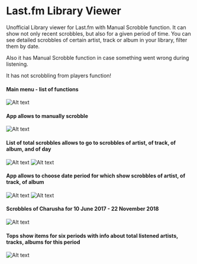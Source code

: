 # Last.fm Library Viewer


Unofficial Library viewer for Last.fm with Manual Scrobble function. It can show not only recent scrobbles, but also for a given period of time. You can see detailed scrobbles of certain artist, track or album in your library, filter them by date.

Also it has Manual Scrobble function in case something went wrong during listening.

It has not scrobbling from players function!

#### Main menu - list of functions

![Alt text](https://lh3.googleusercontent.com/sFxVaLp2DhQye8cS59I1au2xjm3yz6KpLx_pnw-BEK1Oz1UFqN5pakmqTRFk5ijQINw=h900 "")

#### App allows to manually scrobble

![Alt text](https://lh3.googleusercontent.com/5duYT3aRUt6msPjylg22nTGymsjVBVO53LfHTSfWGhK6ZfvQQQfJ1Rbyv5_edIKsTE4=h900 "")

#### List of total scrobbles allows to go to scrobbles of artist, of track, of album, and of day

![Alt text](https://lh3.googleusercontent.com/hKvXlXzUQ1equRdM-zDbhW-tOudqngeBPN-TDGuwsh240Uhi8tZBpD4nWka6hKeu3w=h900 "")
![Alt text](https://lh3.googleusercontent.com/cXwI5SQHtJ54CZOWTRjPCOUv4nAw4MC6X_z7l2nbWl8I6LqdiqZyLbRpQxzDmrHJUh8=h900 "")

#### App allows to choose date period for which show scrobbles of artist, of track, of album

![Alt text](https://lh3.googleusercontent.com/K9RHd2tQLampAjmjb_nnjnCnUZg3_Yy7h5g3StfsKgXtWxTwvxOVy6aZ2eSbEj_A3w=h900 "")
![Alt text](https://lh3.googleusercontent.com/RcxfQcz3GZa_Ts0-e35ggawBzmVtALHZnvS66JYj9dDYmsD5pw7osWt03zKxEgIpyUo=h900 "")

#### Scrobbles of Charusha for 10 June 2017 - 22 November 2018

![Alt text](https://lh3.googleusercontent.com/QH0akoCINR6tjX730Ah7w5LVDKp7eXHdFzNexEq0SkbqnOHwqJg5Em61YgizNCsHiPo=h900 "")

#### Tops show items for six periods with info about total listened artists, tracks, albums for this period

![Alt text](https://lh3.googleusercontent.com/437_iZ_FoMwmyCvHWLNhctMDuWvYdQzKsTKV0K4cXjnUljNbLHAwPTrW5qILW8FKkgQ=h900 "")
